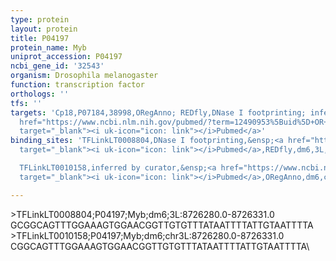 ```yaml
---
type: protein
layout: protein
title: P04197
protein_name: Myb
uniprot_accession: P04197
ncbi_gene_id: '32543'
organism: Drosophila melanogaster
function: transcription factor
orthologs: ''
tfs: ''
targets: 'Cp18,P07184,38998,ORegAnno; REDfly,DNase I footprinting; inferred by curator,&ensp;<a
  href="https://www.ncbi.nlm.nih.gov/pubmed/?term=12490953%5Buid%5D+OR+26578589%5Buid%5D+OR+20965965%5Buid%5D"
  target="_blank"><i uk-icon="icon: link"></i>Pubmed</a>'
binding_sites: 'TFLinkLT0008804,DNase I footprinting,&ensp;<a href="https://www.ncbi.nlm.nih.gov/pubmed/?term=12490953%5Buid%5D"
  target="_blank"><i uk-icon="icon: link"></i>Pubmed</a>,REDfly,dm6,3L,8726280,8726331,-

  TFLinkLT0010158,inferred by curator,&ensp;<a href="https://www.ncbi.nlm.nih.gov/pubmed/?term=12490953%5Buid%5D"
  target="_blank"><i uk-icon="icon: link"></i>Pubmed</a>,ORegAnno,dm6,chr3L,8726280,8726331,+'

---
```

\>TFLinkLT0008804;P04197;Myb;dm6;3L:8726280.0-8726331.0\GCGGCAGTTTGGAAAGTGGAACGGTTGTGTTTATAATTTTATTGTAATTTTA\\>TFLinkLT0010158;P04197;Myb;dm6;chr3L:8726280.0-8726331.0\CGGCAGTTTGGAAAGTGGAACGGTTGTGTTTATAATTTTATTGTAATTTTA\